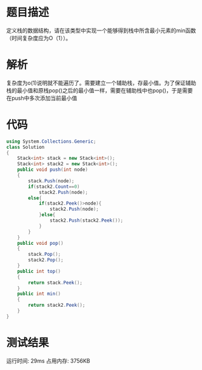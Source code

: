 # 题目描述
定义栈的数据结构，请在该类型中实现一个能够得到栈中所含最小元素的min函数（时间复杂度应为O（1））。
# 解析
复杂度为o(1)说明就不能遍历了。需要建立一个辅助栈，存最小值。为了保证辅助栈的最小值和原栈pop()之后的最小值一样，需要在辅助栈中也pop()，于是需要在push中多次添加当前最小值
# 代码
```c#
using System.Collections.Generic;
class Solution
{
    Stack<int> stack = new Stack<int>();
    Stack<int> stack2 = new Stack<int>();
    public void push(int node) 
    {
        stack.Push(node);
        if(stack2.Count==0)
            stack2.Push(node);
        else{
            if(stack2.Peek()>node){
                stack2.Push(node);
            }else{
                stack2.Push(stack2.Peek());
            }
        }
    }
    public void pop() 
    {
        stack.Pop();
        stack2.Pop();
    }
    public int top() 
    {
        return stack.Peek();
    }
    public int min() 
    {
        return stack2.Peek();
    }
}
```
# 测试结果
运行时间: 29ms 占用内存: 3756KB
